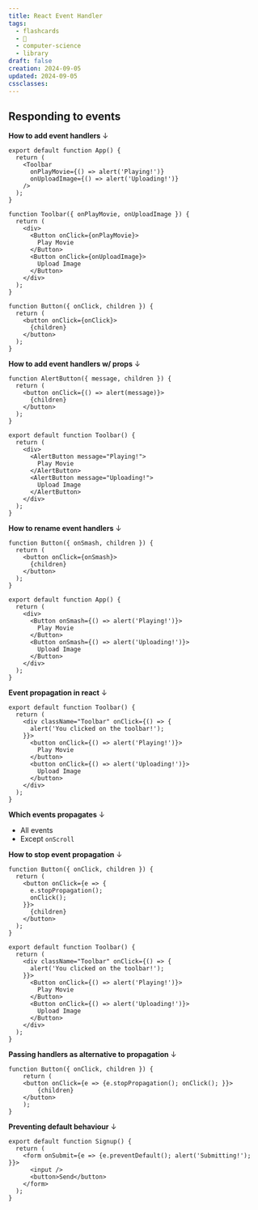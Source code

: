 ```yaml
---
title: React Event Handler
tags:
  - flashcards
  - 🌱
  - computer-science
  - library
draft: false
creation: 2024-09-05
updated: 2024-09-05
cssclasses: 
---
```


## Responding to events

**How to add event handlers**
↓
```tsx
export default function App() {
  return (
    <Toolbar
      onPlayMovie={() => alert('Playing!')}
      onUploadImage={() => alert('Uploading!')}
    />
  );
}

function Toolbar({ onPlayMovie, onUploadImage }) {
  return (
    <div>
      <Button onClick={onPlayMovie}>
        Play Movie
      </Button>
      <Button onClick={onUploadImage}>
        Upload Image
      </Button>
    </div>
  );
}

function Button({ onClick, children }) {
  return (
    <button onClick={onClick}>
      {children}
    </button>
  );
}
```
<!--SR:!2024-12-13,4,275-->

**How to add event handlers w/ props**
↓
```tsx
function AlertButton({ message, children }) {
  return (
    <button onClick={() => alert(message)}>
      {children}
    </button>
  );
}

export default function Toolbar() {
  return (
    <div>
      <AlertButton message="Playing!">
        Play Movie
      </AlertButton>
      <AlertButton message="Uploading!">
        Upload Image
      </AlertButton>
    </div>
  );
}
```
<!--SR:!2024-12-13,4,275-->

**How to rename event handlers**
↓
```tsx
function Button({ onSmash, children }) {
  return (
    <button onClick={onSmash}>
      {children}
    </button>
  );
}

export default function App() {
  return (
    <div>
      <Button onSmash={() => alert('Playing!')}>
        Play Movie
      </Button>
      <Button onSmash={() => alert('Uploading!')}>
        Upload Image
      </Button>
    </div>
  );
}
```
<!--SR:!2024-12-13,4,275-->

**Event propagation in react**
↓
```tsx
export default function Toolbar() {
  return (
    <div className="Toolbar" onClick={() => {
      alert('You clicked on the toolbar!');
    }}>
      <button onClick={() => alert('Playing!')}>
        Play Movie
      </button>
      <button onClick={() => alert('Uploading!')}>
        Upload Image
      </button>
    </div>
  );
}
```
<!--SR:!2024-12-13,4,275-->

**Which events propagates**
↓
- All events
- Except `onScroll`
<!--SR:!2024-12-13,4,275-->

**How to stop event propagation**
↓
```tsx
function Button({ onClick, children }) {
  return (
    <button onClick={e => {
      e.stopPropagation();
      onClick();
    }}>
      {children}
    </button>
  );
}

export default function Toolbar() {
  return (
    <div className="Toolbar" onClick={() => {
      alert('You clicked on the toolbar!');
    }}>
      <Button onClick={() => alert('Playing!')}>
        Play Movie
      </Button>
      <Button onClick={() => alert('Uploading!')}>
        Upload Image
      </Button>
    </div>
  );
}
```
<!--SR:!2024-12-12,4,270-->

**Passing handlers as alternative to propagation**
↓
```tsx
function Button({ onClick, children }) {  
	return (  
	<button onClick={e => {e.stopPropagation(); onClick(); }}>  
		{children}  
	</button>  
	);  
}
```
<!--SR:!2024-12-31,15,292-->

**Preventing default behaviour**
↓
```tsx
export default function Signup() {
  return (
    <form onSubmit={e => {e.preventDefault(); alert('Submitting!'); }}>
      <input />
      <button>Send</button>
    </form>
  );
}
```
<!--SR:!2024-12-13,4,275-->
